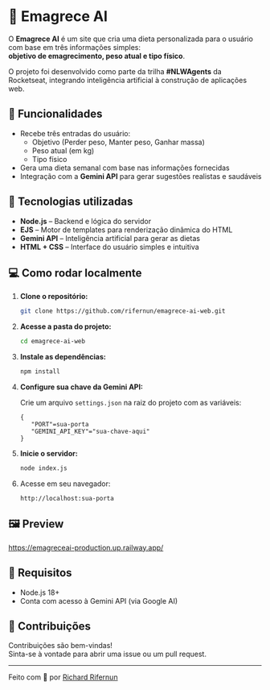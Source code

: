 
# 🥗 Emagrece AI

O **Emagrece AI** é um site que cria uma dieta personalizada para o usuário com base em três informações simples:  
**objetivo de emagrecimento, peso atual e tipo físico**.

O projeto foi desenvolvido como parte da trilha **#NLWAgents** da Rocketseat, integrando inteligência artificial à construção de aplicações web.

## 🚀 Funcionalidades

- Recebe três entradas do usuário:
  - Objetivo (Perder peso, Manter peso, Ganhar massa)
  - Peso atual (em kg)
  - Tipo físico
- Gera uma dieta semanal com base nas informações fornecidas
- Integração com a **Gemini API** para gerar sugestões realistas e saudáveis

## 🧠 Tecnologias utilizadas

- **Node.js** – Backend e lógica do servidor
- **EJS** – Motor de templates para renderização dinâmica do HTML
- **Gemini API** – Inteligência artificial para gerar as dietas
- **HTML + CSS** – Interface do usuário simples e intuitiva

## 💻 Como rodar localmente

1. **Clone o repositório:**
   ```bash
   git clone https://github.com/rifernun/emagrece-ai-web.git
   ```

2. **Acesse a pasta do projeto:**
   ```bash
   cd emagrece-ai-web
   ```

3. **Instale as dependências:**
   ```bash
   npm install
   ```

4. **Configure sua chave da Gemini API:**

   Crie um arquivo `settings.json` na raiz do projeto com as variáveis:

   ```
   {
      "PORT"=sua-porta
      "GEMINI_API_KEY"="sua-chave-aqui"
   }
   
   ```

5. **Inicie o servidor:**
   ```bash
   node index.js
   ```

6. Acesse em seu navegador:
   ```
   http://localhost:sua-porta
   ```

## 🖼️ Preview

https://emagreceai-production.up.railway.app/


## 📌 Requisitos

- Node.js 18+
- Conta com acesso à Gemini API (via Google AI)

## 🤝 Contribuições

Contribuições são bem-vindas!  
Sinta-se à vontade para abrir uma issue ou um pull request.

---

Feito com 💚 por [Richard Rifernun](https://github.com/rifernun)

